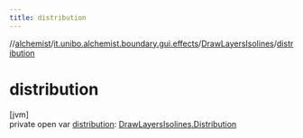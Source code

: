 ```yaml
---
title: distribution
---
```

//[alchemist](../../../index.html)/[it.unibo.alchemist.boundary.gui.effects](../index.html)/[DrawLayersIsolines](index.html)/[distribution](distribution.html)



# distribution



[jvm]\
private open var [distribution](distribution.html): [DrawLayersIsolines.Distribution](-distribution/index.html)




